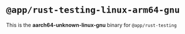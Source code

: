 # `@app/rust-testing-linux-arm64-gnu`

This is the **aarch64-unknown-linux-gnu** binary for `@app/rust-testing`
